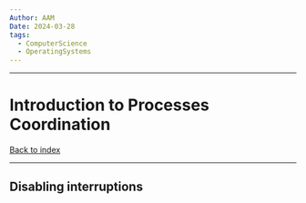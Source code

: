 ```yaml
---
Author: AAM
Date: 2024-03-28
tags:
  - ComputerScience
  - OperatingSystems
---
```

---
# Introduction to Processes Coordination

[Back to index](../OS.md)

---
## Disabling interruptions